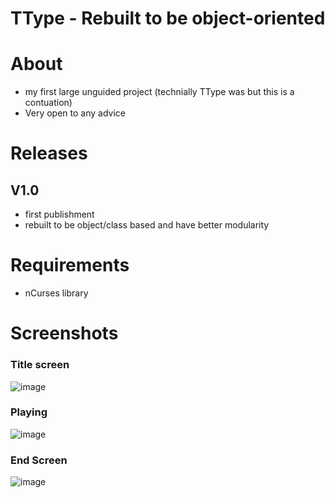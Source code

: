 # TType - Rebuilt to be object-oriented
# About 
- my first large unguided project (technially TType was but this is a contuation)
- Very open to any advice 

# Releases
## V1.0
- first publishment
- rebuilt to be object/class based and have better modularity

# Requirements
- nCurses library

# Screenshots
### Title screen
![image](https://github.com/TobyTowler/TTypeRestructured/assets/135618916/4f5464e3-9746-4924-9c48-7d6165560b53)

### Playing
![image](https://github.com/TobyTowler/TTypeRestructured/assets/135618916/d49bc16b-0cab-439b-aba9-2ccd7c9c35ca)

### End Screen
![image](https://github.com/TobyTowler/TTypeRestructured/assets/135618916/bec3f913-a1e7-4cc1-8f83-159194067fa6)
